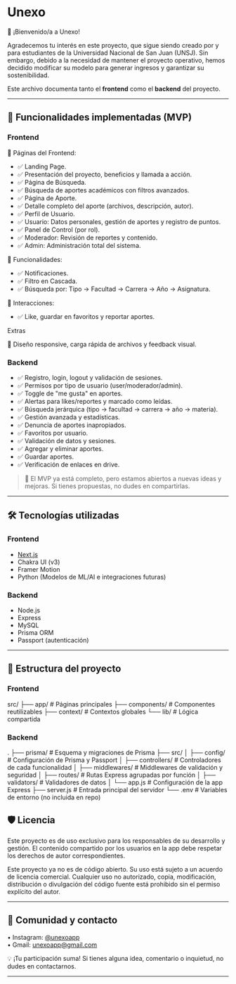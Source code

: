 # Unexo

🌟 ¡Bienvenido/a a Unexo!

Agradecemos tu interés en este proyecto, que sigue siendo creado por y para estudiantes de la Universidad Nacional de San Juan (UNSJ). Sin embargo, debido a la necesidad de mantener el proyecto operativo, hemos decidido modificar su modelo para generar ingresos y garantizar su sostenibilidad.

Este archivo documenta tanto el **frontend** como el **backend** del proyecto.

---

## 🚀 Funcionalidades implementadas (MVP)

### Frontend

📌 Páginas del Frontend:

- ✅ Landing Page.
- ✅ Presentación del proyecto, beneficios y llamada a acción.
- ✅ Página de Búsqueda.
- ✅ Búsqueda de aportes académicos con filtros avanzados.
- ✅ Página de Aporte.
- ✅ Detalle completo del aporte (archivos, descripción, autor).
- ✅ Perfil de Usuario.
- ✅ Usuario: Datos personales, gestión de aportes y registro de puntos.
- ✅ Panel de Control (por rol).
- ✅ Moderador: Revisión de reportes y contenido.
- ✅ Admin: Administración total del sistema.

📌 Funcionalidades:

- ✅ Notificaciones.
- ✅ Filtro en Cascada.
- ✅ Búsqueda por: Tipo → Facultad → Carrera → Año → Asignatura.

📌 Interacciones:

- ✅ Like, guardar en favoritos y reportar aportes.

Extras

📌 Diseño responsive, carga rápida de archivos y feedback visual.

### Backend

- ✅ Registro, login, logout y validación de sesiones.
- ✅ Permisos por tipo de usuario (user/moderador/admin).
- ✅ Toggle de "me gusta" en aportes.
- ✅ Alertas para likes/reportes y marcado como leídas.
- ✅ Búsqueda jerárquica (tipo → facultad → carrera → año → materia).
- ✅ Gestión avanzada y estadísticas.
- ✅ Denuncia de aportes inapropiados.
- ✅ Favoritos por usuario.
- ✅ Validación de datos y sesiones.
- ✅ Agregar y eliminar aportes.
- ✅ Guardar aportes.
- ✅ Verificación de enlaces en drive.

> 📌 El MVP ya está completo, pero estamos abiertos a nuevas ideas y mejoras. Si tienes propuestas, no dudes en compartirlas.

---

## 🛠️ Tecnologías utilizadas

### Frontend

- [Next.js](https://nextjs.org)
- Chakra UI (v3)
- Framer Motion
- Python (Modelos de ML/AI e integraciones futuras)

### Backend

- Node.js
- Express
- MySQL
- Prisma ORM
- Passport (autenticación)

---

## 📁 Estructura del proyecto

### Frontend

src/
├── app/ # Páginas principales
├── components/ # Componentes reutilizables
├── context/ # Contextos globales
└── lib/ # Lógica compartida

### Backend

.
├── prisma/ # Esquema y migraciones de Prisma
├── src/
│ ├── config/ # Configuración de Prisma y Passport
│ ├── controllers/ # Controladores de cada funcionalidad
│ ├── middlewares/ # Middlewares de validación y seguridad
│ ├── routes/ # Rutas Express agrupadas por función
│ ├── validators/ # Validadores de datos
│ └── app.js # Configuración de la app Express
├── server.js # Entrada principal del servidor
└── .env # Variables de entorno (no incluida en repo)

## 🛡️ Licencia

Este proyecto es de uso exclusivo para los responsables de su desarrollo y gestión. El contenido compartido por los usuarios en la app debe respetar los derechos de autor correspondientes.

Este proyecto ya no es de código abierto. Su uso está sujeto a un acuerdo de licencia comercial. Cualquier uso no autorizado, copia, modificación, distribución o divulgación del código fuente está prohibido sin el permiso explícito del autor.

---

## 🔗 Comunidad y contacto

• Instagram: [@unexoapp](https://instagram.com/unexoapp)  
• Gmail: unexoapp@gmail.com

💡 ¡Tu participación suma! Si tienes alguna idea, comentario o inquietud, no dudes en contactarnos.

---
